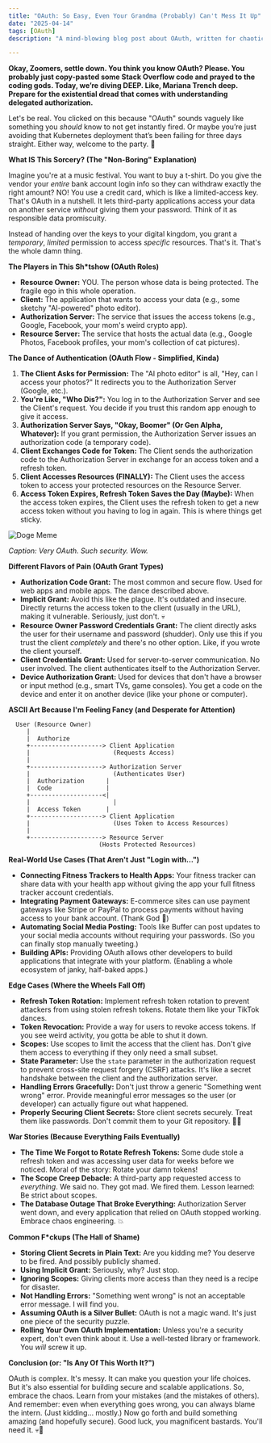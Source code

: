 ```yaml
---
title: "OAuth: So Easy, Even Your Grandma (Probably) Can't Mess It Up"
date: "2025-04-14"
tags: [OAuth]
description: "A mind-blowing blog post about OAuth, written for chaotic Gen Z engineers. Prepare for existential dread and API keys."

---
```


**Okay, Zoomers, settle down. You think you know OAuth? Please. You probably just copy-pasted some Stack Overflow code and prayed to the coding gods. Today, we’re diving DEEP. Like, Mariana Trench deep. Prepare for the existential dread that comes with understanding delegated authorization.**

Let's be real. You clicked on this because "OAuth" sounds vaguely like something you *should* know to not get instantly fired. Or maybe you’re just avoiding that Kubernetes deployment that’s been failing for three days straight. Either way, welcome to the party. 🥳

**What IS This Sorcery? (The "Non-Boring" Explanation)**

Imagine you're at a music festival. You want to buy a t-shirt. Do you give the vendor your *entire* bank account login info so they can withdraw exactly the right amount? NO! You use a credit card, which is like a limited-access key. That's OAuth in a nutshell. It lets third-party applications access your data on another service *without* giving them your password. Think of it as responsible data promiscuity.

Instead of handing over the keys to your digital kingdom, you grant a *temporary*, *limited* permission to access *specific* resources. That's it. That's the whole damn thing.

**The Players in This Sh*tshow (OAuth Roles)**

*   **Resource Owner:** YOU. The person whose data is being protected. The fragile ego in this whole operation.
*   **Client:** The application that wants to access your data (e.g., some sketchy "AI-powered" photo editor).
*   **Authorization Server:** The service that issues the access tokens (e.g., Google, Facebook, your mom's weird crypto app).
*   **Resource Server:** The service that hosts the actual data (e.g., Google Photos, Facebook profiles, your mom's collection of cat pictures).

**The Dance of Authentication (OAuth Flow - Simplified, Kinda)**

1.  **The Client Asks for Permission:** The "AI photo editor" is all, "Hey, can I access your photos?" It redirects you to the Authorization Server (Google, etc.).
2.  **You're Like, "Who Dis?":** You log in to the Authorization Server and see the Client's request. You decide if you trust this random app enough to give it access.
3.  **Authorization Server Says, "Okay, Boomer" (Or Gen Alpha, Whatever):** If you grant permission, the Authorization Server issues an authorization code (a temporary code).
4.  **Client Exchanges Code for Token:** The Client sends the authorization code to the Authorization Server in exchange for an access token and a refresh token.
5.  **Client Accesses Resources (FINALLY):** The Client uses the access token to access your protected resources on the Resource Server.
6.  **Access Token Expires, Refresh Token Saves the Day (Maybe):** When the access token expires, the Client uses the refresh token to get a new access token without you having to log in again. This is where things get sticky.

![Doge Meme](https://i.imgflip.com/30b1gx.jpg)

*Caption: Very OAuth. Such security. Wow.*

**Different Flavors of Pain (OAuth Grant Types)**

*   **Authorization Code Grant:** The most common and secure flow. Used for web apps and mobile apps. The dance described above.
*   **Implicit Grant:** Avoid this like the plague. It's outdated and insecure. Directly returns the access token to the client (usually in the URL), making it vulnerable. Seriously, just don't. 💀
*   **Resource Owner Password Credentials Grant:** The client directly asks the user for their username and password (shudder). Only use this if you trust the client *completely* and there's no other option. Like, if you wrote the client yourself.
*   **Client Credentials Grant:** Used for server-to-server communication. No user involved. The client authenticates itself to the Authorization Server.
*   **Device Authorization Grant:** Used for devices that don't have a browser or input method (e.g., smart TVs, game consoles). You get a code on the device and enter it on another device (like your phone or computer).

**ASCII Art Because I'm Feeling Fancy (and Desperate for Attention)**

```
  User (Resource Owner)
     |
     |  Authorize
     +--------------------> Client Application
     |                       (Requests Access)
     |
     +--------------------> Authorization Server
     |                       (Authenticates User)
     |  Authorization      |
     |  Code               |
     +--------------------<|
     |                       |
     |  Access Token       |
     +--------------------> Client Application
     |                       (Uses Token to Access Resources)
     |
     +--------------------> Resource Server
                         (Hosts Protected Resources)
```

**Real-World Use Cases (That Aren't Just "Login with...")**

*   **Connecting Fitness Trackers to Health Apps:** Your fitness tracker can share data with your health app without giving the app your full fitness tracker account credentials.
*   **Integrating Payment Gateways:** E-commerce sites can use payment gateways like Stripe or PayPal to process payments without having access to your bank account. (Thank God 🙏)
*   **Automating Social Media Posting:** Tools like Buffer can post updates to your social media accounts without requiring your passwords. (So you can finally stop manually tweeting.)
*   **Building APIs:** Providing OAuth allows other developers to build applications that integrate with your platform. (Enabling a whole ecosystem of janky, half-baked apps.)

**Edge Cases (Where the Wheels Fall Off)**

*   **Refresh Token Rotation:** Implement refresh token rotation to prevent attackers from using stolen refresh tokens. Rotate them like your TikTok dances.
*   **Token Revocation:** Provide a way for users to revoke access tokens. If you see weird activity, you gotta be able to shut it down.
*   **Scopes:** Use scopes to limit the access that the client has. Don't give them access to everything if they only need a small subset.
*   **State Parameter:** Use the `state` parameter in the authorization request to prevent cross-site request forgery (CSRF) attacks. It's like a secret handshake between the client and the authorization server.
*   **Handling Errors Gracefully:** Don't just throw a generic "Something went wrong" error. Provide meaningful error messages so the user (or developer) can actually figure out what happened.
*   **Properly Securing Client Secrets:** Store client secrets securely. Treat them like passwords. Don't commit them to your Git repository. 🤦‍♀️

**War Stories (Because Everything Fails Eventually)**

*   **The Time We Forgot to Rotate Refresh Tokens:** Some dude stole a refresh token and was accessing user data for weeks before we noticed. Moral of the story: Rotate your damn tokens!
*   **The Scope Creep Debacle:** A third-party app requested access to *everything*. We said no. They got mad. We fired them. Lesson learned: Be strict about scopes.
*   **The Database Outage That Broke Everything:** Authorization Server went down, and every application that relied on OAuth stopped working. Embrace chaos engineering. 💥

**Common F*ckups (The Hall of Shame)**

*   **Storing Client Secrets in Plain Text:** Are you kidding me? You deserve to be fired. And possibly publicly shamed.
*   **Using Implicit Grant:** Seriously, why? Just stop.
*   **Ignoring Scopes:** Giving clients more access than they need is a recipe for disaster.
*   **Not Handling Errors:** "Something went wrong" is not an acceptable error message. I will find you.
*   **Assuming OAuth is a Silver Bullet:** OAuth is not a magic wand. It's just one piece of the security puzzle.
*   **Rolling Your Own OAuth Implementation:** Unless you're a security expert, don't even think about it. Use a well-tested library or framework. You *will* screw it up.

**Conclusion (or: "Is Any Of This Worth It?")**

OAuth is complex. It's messy. It can make you question your life choices. But it's also essential for building secure and scalable applications. So, embrace the chaos. Learn from your mistakes (and the mistakes of others). And remember: even when everything goes wrong, you can always blame the intern. (Just kidding… mostly.) Now go forth and build something amazing (and hopefully secure). Good luck, you magnificent bastards. You'll need it. 💀🙏
